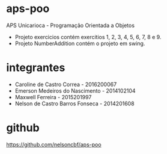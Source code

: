 # aps-poo
APS Unicarioca - Programação Orientada a Objetos
- Projeto exercicios contém exercitios 1, 2, 3, 4, 5, 6, 7, 8 e 9.
- Projeto NumberAddition contém o projeto em swing.


# integrantes
- Caroline de Castro Correa - 2016200067
- Emerson Medeiros do Nascimento - 2014102104
- Maxwell Ferreira - 2015201997
- Nelson de Castro Barros Fonseca - 2014201608

# github
https://github.com/nelsoncbf/aps-poo
